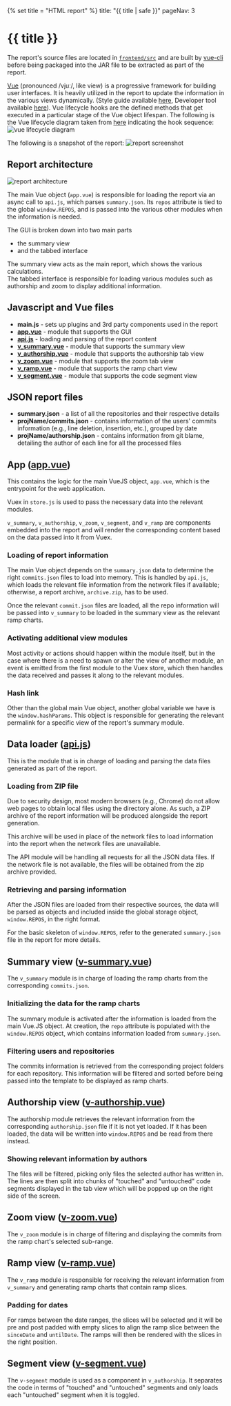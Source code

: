 {% set title = "HTML report" %}
<frontmatter>
  title: "{{ title | safe }}"
  pageNav: 3
</frontmatter>

<h1 class="display-4"><md>{{ title }}</md></h1>

The report's source files are located in [`frontend/src`](https://github.com/reposense/RepoSense/blob/master/frontend/src) and are built by [vue-cli](https://github.com/vuejs/vue-cli) before being packaged into the JAR file to be extracted as part of the report.

[Vue](https://vuejs.org/v2/api/) (pronounced /vjuː/, like view) is a progressive framework for building user interfaces. It is heavily utilized in the report to update the information in the various views dynamically. (Style guide available [here](https://vuejs.org/v2/style-guide/), Developer tool available [here](https://chrome.google.com/webstore/detail/vuejs-devtools/nhdogjmejiglipccpnnnanhbledajbpd)). Vue lifecycle hooks are the defined methods that get executed in a particular stage of the Vue object lifespan. The following is the Vue lifecycle diagram taken from [here](https://vuejs.org/v2/guide/instance.html#Lifecycle-Diagram) indicating the hook sequence:
![vue lifecycle diagram](../images/vue-lifecycle-diagram.png)

The following is a snapshot of the report:
![report screenshot](../images/report-summary.png)

<!-- ==================================================================================================== -->

## Report architecture

![report architecture](../images/report-architecture.png)

The main Vue object (`app.vue`) is responsible for loading the report via an async call to `api.js`, which parses `summary.json`. Its `repos` attribute is tied to the global `window.REPOS`, and is passed into the various other modules when the information is needed.

The GUI is broken down into two main parts
- the summary view
- and the tabbed interface

The summary view acts as the main report, which shows the various calculations. </br>
The tabbed interface is responsible for loading various modules such as authorship and zoom to display additional information.

<!-- ==================================================================================================== -->

## Javascript and Vue files

- **main.js** - sets up plugins and 3rd party components used in the report
- [**app.vue**](#app-app-vue) - module that supports the GUI
- [**api.js**](#data-loader-api-js) - loading and parsing of the report content
- [**v_summary.vue**](#summary-view-v-summary-vue) - module that supports the summary view
- [**v_authorship.vue**](#authorship-view-v-authorship-vue) - module that supports the authorship tab view
- [**v_zoom.vue**](#zoom-view-v-zoom-vue) - module that supports the zoom tab view
- [**v_ramp.vue**](#ramp-view-v-ramp-vue) - module that supports the ramp chart view
- [**v_segment.vue**](#segment-view-v-segment-vue) - module that supports the code segment view

<!-- ==================================================================================================== -->

## JSON report files

- **summary.json** - a list of all the repositories and their respective details
- **projName/commits.json** - contains information of the users' commits information (e.g., line deletion, insertion, etc.), grouped by date
- **projName/authorship.json** - contains information from git blame, detailing the author of each line for all the processed files

<!-- ==================================================================================================== -->

## App ([app.vue](https://github.com/reposense/RepoSense/blob/master/frontend/src/app.vue))

This contains the logic for the main VueJS object, `app.vue`, which is the entrypoint for the web application.

Vuex in `store.js` is used to pass the necessary data into the relevant modules.

`v_summary`, `v_authorship`, `v_zoom`, `v_segment`, and `v_ramp` are components embedded into the report and will render the corresponding content based on the data passed into it from Vuex.

### Loading of report information
The main Vue object depends on the `summary.json` data to determine the right `commits.json` files to load into memory. This is handled by `api.js`, which loads the relevant file information from the network files if available; otherwise, a report archive, `archive.zip`, has to be used.

Once the relevant `commit.json` files are loaded, all the repo information will be passed into `v_summary` to be loaded in the summary view as the relevant ramp charts.

### Activating additional view modules
Most activity or actions should happen within the module itself, but in the case where there is a need to spawn or alter the view of another module, an event is emitted from the first module to the Vuex store, which then handles the data received and passes it along to the relevant modules.

### Hash link
Other than the global main Vue object, another global variable we have is the `window.hashParams`. This object is responsible for generating the relevant permalink for a specific view of the report's summary module.

## Data loader ([api.js](https://github.com/reposense/RepoSense/blob/master/frontend/src/utils/api.js))
This is the module that is in charge of loading and parsing the data files generated as part of the report.

### Loading from ZIP file
Due to security design, most modern browsers (e.g., Chrome) do not allow web pages to obtain local files using the directory alone. As such, a ZIP archive of the report information will be produced alongside the report generation.

This archive will be used in place of the network files to load information into the report when the network files are unavailable.

The API module will be handling all requests for all the JSON data files. If the network file is not available, the files will be obtained from the zip archive provided.

### Retrieving and parsing information
After the JSON files are loaded from their respective sources, the data will be parsed as objects and included inside the global storage object, `window.REPOS`,  in the right format.

For the basic skeleton of `window.REPOS`, refer to the generated `summary.json` file in the report for more details.

<!-- ==================================================================================================== -->

## Summary view ([v-summary.vue](https://github.com/reposense/RepoSense/blob/master/frontend/src/views/v-summary.vue))

The `v_summary` module is in charge of loading the ramp charts from the corresponding `commits.json`.

<puml src="../diagrams/ReportArchitectureSummary.puml"/>

### Initializing the data for the ramp charts
The summary module is activated after the information is loaded from the main Vue.JS object. At creation, the `repo` attribute is populated with the `window.REPOS` object, which contains information loaded from `summary.json`.

### Filtering users and repositories
The commits information is retrieved from the corresponding project folders for each repository. This information will be filtered and sorted before being passed into the template to be displayed as ramp charts.

<!-- ==================================================================================================== -->

## Authorship view ([v-authorship.vue](https://github.com/reposense/RepoSense/blob/master/frontend/src/views/v-authorship.vue))

The authorship module retrieves the relevant information from the corresponding `authorship.json` file if it is not yet loaded. If it has been loaded, the data will be written into `window.REPOS` and be read from there instead.

<puml src="../diagrams/ReportArchitectureAuthorship.puml"/>

### Showing relevant information by authors
The files will be filtered, picking only files the selected author has written in. The lines are then split into chunks of "touched" and "untouched" code segments displayed in the tab view which will be popped up on the right side of the screen.

<!-- ==================================================================================================== -->

## Zoom view ([v-zoom.vue](https://github.com/reposense/RepoSense/blob/master/frontend/src/views/v-zoom.vue))

The `v_zoom` module is in charge of filtering and displaying the commits from the ramp chart's selected sub-range.

<!-- ==================================================================================================== -->

## Ramp view ([v-ramp.vue](https://github.com/reposense/RepoSense/blob/master/frontend/src/components/v-ramp.vue))

The `v_ramp` module is responsible for receiving the relevant information from `v_summary` and generating ramp charts that contain ramp slices.

### Padding for dates
For ramps between the date ranges, the slices will be selected and it will be pre and post padded with empty slices to align the ramp slice between the `sinceDate` and `untilDate`. The ramps will then be rendered with the slices in the right position.

<!-- ==================================================================================================== -->

## Segment view ([v-segment.vue](https://github.com/reposense/RepoSense/blob/master/frontend/src/components/v-segment.vue))

The `v-segment` module is used as a component in `v_authorship`. It separates the code in terms of "touched" and "untouched" segments and only loads each "untouched" segment when it is toggled.
